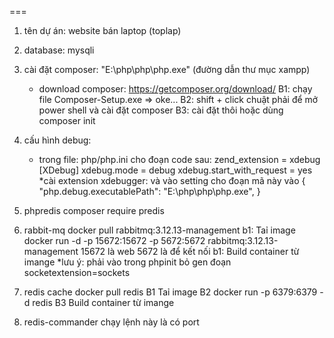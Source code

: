 ===
1. tên dự án: website bán laptop (toplap)
2. database: mysqli
3. cài đặt composer:
    "E:\php\php\php.exe"   (đường dẫn thư mục xampp)
    * download composer: https://getcomposer.org/download/ 
        B1: chạy file Composer-Setup.exe => oke...
        B2: shift + click chuật phải để mở power shell và cài đặt composer 
        B3: cài đặt thôi hoặc dùng composer init
4. cấu hình debug: 
    * trong file: php/php.ini cho đoạn code sau: 
    zend_extension = xdebug
    [XDebug]
    xdebug.mode = debug
    xdebug.start_with_request = yes
    *cài extension xdebugger: và vào setting cho đoạn mã này vào
        {
            "php.debug.executablePath": "E:\\php\\php\\php.exe",
        }
    
5. phpredis
composer require predis

7. rabbit-mq
docker pull rabbitmq:3.12.13-management
b1:	Taỉ image
docker run -d -p 15672:15672 -p 5672:5672 rabbitmq:3.12.13-management
15672 là web
5672 là để kết nối
b1:	Build container từ imange
*lưu ý: phải vào trong phpinit bỏ gen đoạn socketextension=sockets

8. redis cache
docker pull redis
B1	Taỉ image
B2	docker run -p 6379:6379 -d redis
B3	Build container từ imange

8. redis-commander
chạy lệnh này là có port

